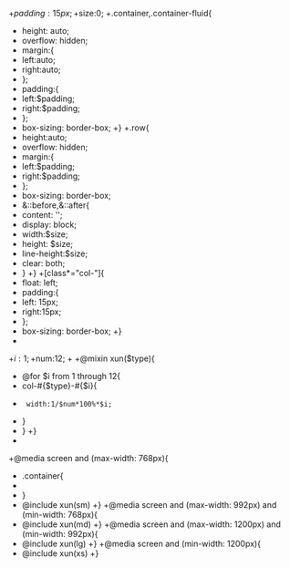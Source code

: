  +$padding:15px;
 +$size:0;
 +.container,.container-fluid{
 +  height: auto;
 +  overflow: hidden;
 +  margin:{
 +    left:auto;
 +    right:auto;
 +  };
 +  padding:{
 +    left:$padding;
 +    right:$padding;
 +  };
 +  box-sizing: border-box;
 +}
 +.row{
 +  height:auto;
 +  overflow: hidden;
 +  margin:{
 +    left:$padding;
 +    right:$padding;
 +  };
 +  box-sizing: border-box;
 +  &::before,&::after{
 +    content: '';
 +    display: block;
 +    width:$size;
 +    height: $size;
 +    line-height:$size;
 +    clear: both;
 +  }
 +}
 +[class*="col-"]{
 +  float: left;
 +  padding:{
 +    left: 15px;
 +    right:15px;
 +  };
 +  box-sizing: border-box;
 +}
 +
 +$i:1;
 +$num:12;
 +
 +@mixin xun($type){
 +  @for $i from 1 through 12{
 +    col-#{$type}-#{$i}{
 +      width:1/$num*100%*$i;
 +    }
 +  }
 +}
 +
 +@media screen and (max-width: 768px){
 +  .container{
 +
 +  }
 +  @include xun(sm)
 +}
 +@media screen and (max-width: 992px) and (min-width: 768px){
 +  @include xun(md)
 +}
 +@media screen and (max-width: 1200px) and (min-width: 992px){
 +  @include xun(lg)
 +}
 +@media screen and (min-width: 1200px){
 +  @include xun(xs)
 +}